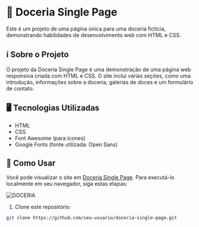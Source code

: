 # 🍰 Doceria Single Page

Este é um projeto de uma página única para uma doceria fictícia, demonstrando habilidades de desenvolvimento web com HTML e CSS.

## ℹ️ Sobre o Projeto

O projeto da Doceria Single Page é uma demonstração de uma página web responsiva criada com HTML e CSS. O site inclui várias seções, como uma introdução, informações sobre a doceria, galerias de doces e um formulário de contato.

## 🖥️ Tecnologias Utilizadas

- HTML
- CSS
- Font Awesome (para ícones)
- Google Fonts (fonte utilizada: Open Sans)

## 🚀 Como Usar

Você pode visualizar o site em [Doceria Single Page](https://paulo-santos360.github.io/Doceria/). Para executá-lo localmente em seu navegador, siga estas etapas:

![DOCERIA](https://user-images.githubusercontent.com/102436341/228941387-f4311ef5-780a-4d51-aefe-4840b1d2cca9.png)

1. Clone este repositório:

```bash
git clone https://github.com/seu-usuario/doceria-single-page.git
